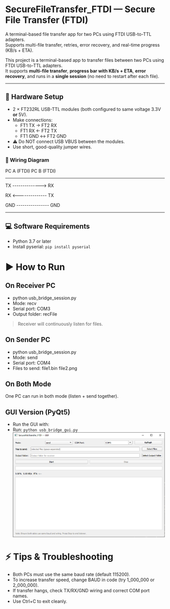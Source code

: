 # SecureFileTransfer_FTDI — Secure File Transfer (FTDI)


A terminal-based file transfer app for two PCs using FTDI USB-to-TTL adapters.  
Supports multi-file transfer, retries, error recovery, and real-time progress (KB/s + ETA).

This project is a terminal-based app to transfer files between two PCs using FTDI USB-to-TTL adapters.  
It supports **multi-file transfer**, **progress bar with KB/s + ETA**, **error recovery**, and runs in a **single session** (no need to restart after each file).

---

## 🔧 Hardware Setup
- 2 × FT232RL USB-TTL modules (both configured to same voltage 3.3V **or** 5V).
- Make connections:
  - FT1 TX → FT2 RX
  - FT1 RX ← FT2 TX
  - FT1 GND ↔ FT2 GND
- ⚠️ Do NOT connect USB VBUS between the modules.
- Use short, good-quality jumper wires.

### 🔌 Wiring Diagram

 PC A (FTDI)           PC B (FTDI)
 -----------           -----------
   TX  -------------->   RX

   RX  <--------------   TX
   
   GND ---------------- GND

---

## 💻 Software Requirements
- Python 3.7 or later  
- Install pyserial: `pip install pyserial`



# ▶️ How to Run
## On Receiver PC
- python usb_bridge_session.py
- Mode: recv
- Serial port: COM3
- Output folder: recFile

> Receiver will continuously listen for files.

## On Sender PC
- python usb_bridge_session.py
- Mode: send
- Serial port: COM4
- Files to send: file1.bin file2.png

## On Both Mode

One PC can run in both mode (listen + send together).

## GUI Version (PyQt5)
- Run the GUI with:
- Run: `python usb_bridge_gui.py`
![alt text](image.png)

# ⚡ Tips & Troubleshooting

- Both PCs must use the same baud rate (default 115200).
- To increase transfer speed, change BAUD in code (try 1_000_000 or 2_000_000).
- If transfer hangs, check TX/RX/GND wiring and correct COM port names.
- Use Ctrl+C to exit cleanly.